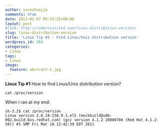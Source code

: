 ```yaml
---
author: sureshsajja
comments: true
date: 2013-01-07 05:23:21+00:00
layout: post
#link: http://coderevisited.com/linux-distribution-version/
slug: linux-distribution-version
title: 'Linux Tip #1 - Find Linux/Unix distribution version'
wordpress_id: 353
categories:
- Linux
tags:
- Linux
image:
  feature: abstract-1.jpg
---
```


**Linux Tip #1**
How to find Linux/Unix distribution version?

`cat /proc/version`

When i ran at my end:

    
    sh-3.2$ cat /proc/version
    Linux version 2.6.18-238.9.1.el5 (mockbuild@x86-002.build.bos.redhat.com) (gcc version 4.1.2 20080704 (Red Hat 4.1.2-50)) #1 SMP Fri Mar 18 12:42:39 EDT 2011
